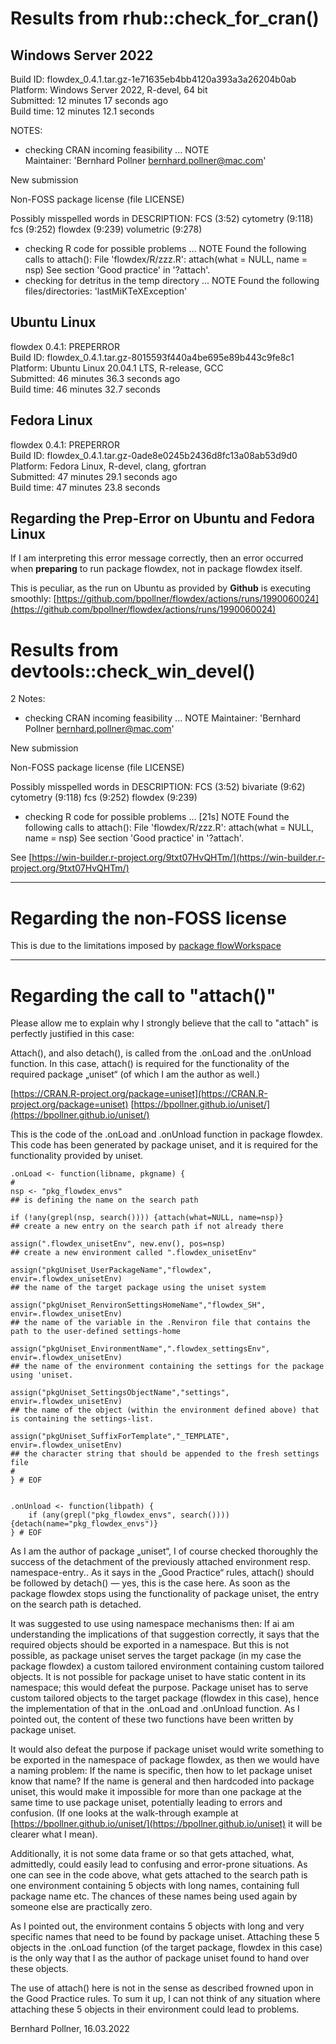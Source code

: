 # Results from rhub::check_for_cran()

## Windows Server 2022


Build ID:	flowdex_0.4.1.tar.gz-1e71635eb4bb4120a393a3a26204b0ab    
Platform:	Windows Server 2022, R-devel, 64 bit    
Submitted:	12 minutes 17 seconds ago    
Build time:	12 minutes 12.1 seconds    

NOTES:    
* checking CRAN incoming feasibility ... NOTE    
Maintainer: 'Bernhard Pollner <bernhard.pollner@mac.com>'    
    
    

New submission

Non-FOSS package license (file LICENSE)

Possibly misspelled words in DESCRIPTION:
  FCS (3:52)
  cytometry (9:118)
  fcs (9:252)
  flowdex (9:239)
  volumetric (9:278)
* checking R code for possible problems ... NOTE
Found the following calls to attach():
File 'flowdex/R/zzz.R':
  attach(what = NULL, name = nsp)
See section 'Good practice' in '?attach'.   
* checking for detritus in the temp directory ... NOTE
Found the following files/directories:
  'lastMiKTeXException'


## Ubuntu Linux

flowdex 0.4.1: PREPERROR    
Build ID:	flowdex_0.4.1.tar.gz-8015593f440a4be695e89b443c9fe8c1     
Platform:	Ubuntu Linux 20.04.1 LTS, R-release, GCC    
Submitted:	46 minutes 36.3 seconds ago    
Build time:	46 minutes 32.7 seconds    
    
    

## Fedora Linux

flowdex 0.4.1: PREPERROR    
Build ID:	flowdex_0.4.1.tar.gz-0ade8e0245b2436d8fc13a08ab53d9d0    
Platform:	Fedora Linux, R-devel, clang, gfortran    
Submitted:	47 minutes 29.1 seconds ago    
Build time:	47 minutes 23.8 seconds    
    
    

## Regarding the Prep-Error on Ubuntu and Fedora Linux
If I am interpreting this error message correctly, then an error occurred when **preparing** to run package flowdex, not in package flowdex itself.
   
    
This is peculiar, as the run on Ubuntu as provided by **Github** is executing smoothly:
[https://github.com/bpollner/flowdex/actions/runs/1990060024](https://github.com/bpollner/flowdex/actions/runs/1990060024)


# Results from devtools::check_win_devel()

2 Notes:   
* checking CRAN incoming feasibility ... NOTE
Maintainer: 'Bernhard Pollner <bernhard.pollner@mac.com>'

New submission

Non-FOSS package license (file LICENSE)

Possibly misspelled words in DESCRIPTION:
  FCS (3:52)
  bivariate (9:62)
  cytometry (9:118)
  fcs (9:252)
  flowdex (9:239)
   
   
* checking R code for possible problems ... [21s] NOTE
Found the following calls to attach():
File 'flowdex/R/zzz.R':
  attach(what = NULL, name = nsp)
See section 'Good practice' in '?attach'.

See [https://win-builder.r-project.org/9txt07HvQHTm/](https://win-builder.r-project.org/9txt07HvQHTm/)
   
   

*****


# Regarding the non-FOSS license
This is due to the limitations imposed by [package flowWorkspace](https://bioconductor.org/packages/release/bioc/html/flowWorkspace.html)



*****

# Regarding the call to "attach()"
Please allow me to explain why I strongly believe that the call to "attach" is perfectly justified in this case:

Attach(), and also detach(), is called from the .onLoad and the .onUnload function. In this case, attach() is required for the functionality of the required package „uniset“ (of which I am the author as well.)

[https://CRAN.R-project.org/package=uniset](https://CRAN.R-project.org/package=uniset)
[https://bpollner.github.io/uniset/](https://bpollner.github.io/uniset/)



This is the code of the .onLoad and .onUnload function in package flowdex.
This code has been generated by package uniset, and it is required for the functionality provided by uniset.
```
.onLoad <- function(libname, pkgname) {
#
nsp <- "pkg_flowdex_envs"												
## is defining the name on the search path

if (!any(grepl(nsp, search()))) {attach(what=NULL, name=nsp)}				
## create a new entry on the search path if not already there

assign(".flowdex_unisetEnv", new.env(), pos=nsp)									
## create a new environment called ".flowdex_unisetEnv"

assign("pkgUniset_UserPackageName","flowdex", envir=.flowdex_unisetEnv)		
## the name of the target package using the uniset system

assign("pkgUniset_RenvironSettingsHomeName","flowdex_SH", envir=.flowdex_unisetEnv)		
## the name of the variable in the .Renviron file that contains the path to the user-defined settings-home

assign("pkgUniset_EnvironmentName",".flowdex_settingsEnv", envir=.flowdex_unisetEnv)		
## the name of the environment containing the settings for the package using 'uniset. 

assign("pkgUniset_SettingsObjectName","settings", envir=.flowdex_unisetEnv)			
## the name of the object (within the environment defined above) that is containing the settings-list.

assign("pkgUniset_SuffixForTemplate","_TEMPLATE", envir=.flowdex_unisetEnv)		
## the character string that should be appended to the fresh settings file 
#
} # EOF


.onUnload <- function(libpath) {
	if (any(grepl("pkg_flowdex_envs", search()))) {detach(name="pkg_flowdex_envs")}
} # EOF
```

As I am the author of package „uniset“, I of course checked thoroughly the success of the detachment of the previously attached environment resp. namespace-entry.. 
As it says in the „Good Practice“ rules, attach() should be followed by detach() — yes, this is the case here. As soon as the package flowdex stops using the functionality of package uniset, the entry on the search path is detached. 


It was suggested to use using namespace mechanisms then:
If ai am understanding the implications of that suggestion correctly, it says that the required objects should be exported in a namespace.
But this is not possible, as package uniset serves the target package (in my case the package flowdex) a  custom tailored environment containing custom tailored objects.  It is not possible for package uniset to have static content in its namespace; this would defeat the purpose. Package uniset has to serve custom tailored objects to the target package (flowdex in this case), hence the implementation of that in the .onLoad and .onUnload function.  As I pointed out, the content of these two functions have been written by package uniset. 

It would also defeat the purpose if package uniset would write something to be exported in the namespace of package flowdex, as then we would have a naming problem: If the name is specific, then how to let package uniset know that name? If the name is general and then hardcoded into package uniset, this would make it impossible for more than one package at the same time to use package uniset, potentially leading to errors and confusion.  (If one looks at the walk-through example at [https://bpollner.github.io/uniset/](https://bpollner.github.io/uniset) it will be clearer what I mean).



Additionally, it is not some data frame or so that gets attached, what, admittedly, could easily lead to confusing and error-prone situations. 
As one can see in the code above, what gets attached to the search path is one environment containing 5 objects with long names, containing full package name etc. The chances of these names being used again by someone else are practically zero. 

As I pointed out, the environment contains 5 objects with long and very specific names that need to be found  by package uniset.  Attaching these 5 objects in the .onLoad function (of the target package, flowdex in this case)  is the only way that I as the author of package uniset found to hand over these objects.

The use of attach() here is not in the sense as described frowned upon in the Good Practice rules. 
To sum it up, I can not think of any situation where attaching these 5 objects in their environment could lead to problems.
   
Bernhard Pollner, 16.03.2022

